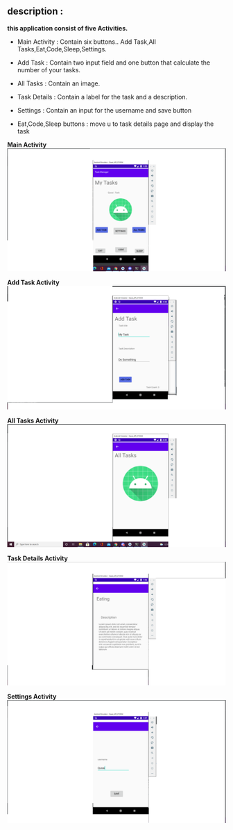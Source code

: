 ## description :

**this application consist of five Activities.**
  - Main Activity : Contain six buttons.. Add Task,All Tasks,Eat,Code,Sleep,Settings.
  - Add Task : Contain two input field and one button that calculate the number of your tasks.
  - All Tasks : Contain an image.
  - Task Details : Contain a label for the task and a description.
  - Settings : Contain an input for the username and save button
    

  - Eat,Code,Sleep buttons : move u to task details page and display the task


**Main Activity**
![image description](screenshots/and11.png)

**Add Task Activity**
![image description](screenshots/and2.png)

**All Tasks Activity**
![image description](screenshots/and3.png)

**Task Details Activity**
![image description](screenshots/and22.png)

**Settings Activity**
![image description](screenshots/and33.png)
